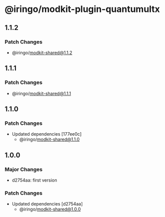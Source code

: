 # @iringo/modkit-plugin-quantumultx

## 1.1.2

### Patch Changes

- @iringo/modkit-shared@1.1.2

## 1.1.1

### Patch Changes

- @iringo/modkit-shared@1.1.1

## 1.1.0

### Patch Changes

- Updated dependencies [177ee0c]
  - @iringo/modkit-shared@1.1.0

## 1.0.0

### Major Changes

- d2754aa: first version

### Patch Changes

- Updated dependencies [d2754aa]
  - @iringo/modkit-shared@1.0.0
